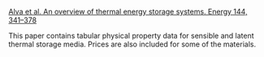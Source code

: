 [Alva et al. An overview of thermal energy storage systems. Energy 144, 341–378](https://doi.org/10/gc5j4x) 

This paper contains tabular physical property data for sensible and latent thermal storage media. Prices are also included for some of the materials. 